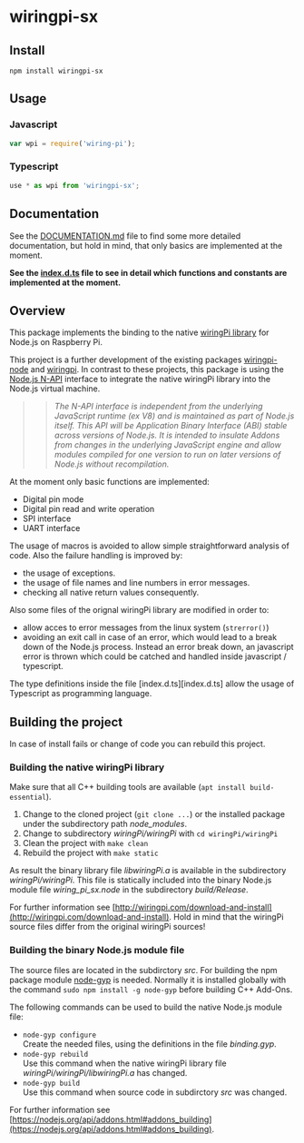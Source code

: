# wiringpi-sx

## Install

```
npm install wiringpi-sx
```

## Usage

### Javascript

```javascript
var wpi = require('wiring-pi');
```

### Typescript

```typescript
use * as wpi from 'wiringpi-sx';
```

## Documentation

See the [DOCUMENTATION.md](DOCUMENTATION.md) file to find some more detailed documentation, but hold in mind, that only basics are implemented at the moment.

**See the [index.d.ts](index.d.ts) file to see in detail which functions and constants are implemented at the moment.**

## Overview

This package implements the binding to the native [wiringPi library] for Node.js on Raspberry Pi. 

This project is a further development of the existing packages [wiringpi-node][npm-wiringpi-node] and [wiringpi][npm-wiringpi]. In contrast to these projects, this package is using the [Node.js N-API][nodejs-n-api] interface to integrate the native wiringPi library into the Node.js virtual machine.

>>*The N-API interface is independent from the underlying JavaScript runtime (ex V8) and is maintained as part of Node.js itself. This API will be Application Binary Interface (ABI) stable across versions of Node.js. It is intended to insulate Addons from changes in the underlying JavaScript engine and allow modules compiled for one version to run on later versions of Node.js without recompilation.*

At the moment only basic functions are implemented:

* Digital pin mode
* Digital pin read and write operation
* SPI interface
* UART interface

The usage of macros is avoided to allow simple straightforward analysis of code. Also the failure handling is improved by:

* the usage of exceptions.
* the usage of file names and line numbers in error messages.
* checking all native return values consequently.

Also some files of the orignal wiringPi library are modified in order to:

* allow acces to error messages from the linux system (`strerror()`)
* avoiding an exit call in case of an error, which would lead to a break down of the Node.js process. Instead an error break down, an javascript error is thrown which could be catched and handled inside javascript / typescript.

The type definitions inside the file [index.d.ts][index.d.ts] allow the usage of Typescript as programming language.


## Building the project

In case of install fails or change of code you can rebuild this project.

### Building the native wiringPi library

Make sure that all C++ building tools are available (`apt install build-essential`).

1) Change to the cloned project (`git clone ...`) or the installed package under the subdirectory path *node_modules*.
2) Change to subdirectory *wiringPi/wiringPi* with `cd wiringPi/wiringPi`
3) Clean the project with `make clean`  
4) Rebuild the project with `make static`  

As result the binary library file *libwiringPi.a* is available in the subdirectory *wiringPi/wiringPi*. This file is statically included into the binary Node.js module file *wiring_pi_sx.node* in the subdirectory *build/Release*.

For further information see [http://wiringpi.com/download-and-install](http://wiringpi.com/download-and-install). Hold in mind that the wiringPi source files differ from the original wiringPi sources!

### Building the binary Node.js module file

The source files are located in the subdirctory *src*. For building the npm package module [node-gyp][npm-node-gyp] is needed. Normally it is installed globally with the command `sudo npm install -g node-gyp` before building C++ Add-Ons.

The following commands can be used to build the native Node.js module file:

* `node-gyp configure`  
Create the needed files, using the definitions in the file *binding.gyp*.
* `node-gyp rebuild`  
Use this command when the native wiringPi library file *wiringPi/wiringPi/libwiringPi.a* has changed.
* `node-gyp build`  
Use this command when source code in subdirctory *src* was changed.

For further information see [https://nodejs.org/api/addons.html#addons_building](https://nodejs.org/api/addons.html#addons_building).


[nodejs-n-api]: https://nodejs.org/api/n-api.html
[wiringPi library]: http://wiringpi.com/
[npm-wiringpi-node]: https://www.npmjs.com/package/wiringpi-node
[npm-wiringpi]: https://www.npmjs.com/package/wiring-pi
[npm-node-gyp]: https://www.npmjs.com/package/node-gyp
